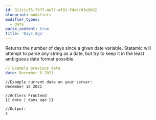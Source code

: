 ```yaml
---
id: 811c1cf5-797f-4e77-af92-fde6c03e96d2
blueprint: modifiers
modifier_types:
  - date
parse_content: true
title: 'Days Ago'
---
```

Returns the number of days since a given date variable. Statamic will attempt to parse any string as a date, but try to keep it in the least ambiguous date format possible.


```yaml
// Example previous date
date: December 8 2021
```

```
//Example current date on your server:
December 12 2021
```

```antlers
//Antlers Frontend
{{ date | days_ago }}
```

```html
//Output:
4
```
